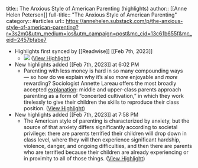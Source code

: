 title:: The Anxious Style of American Parenting (highlights)
author:: [[Anne Helen Petersen]]
full-title:: "The Anxious Style of American Parenting"
category:: #articles
url:: https://annehelen.substack.com/p/the-anxious-style-of-american-parenting?r=3s2m0&utm_medium=ios&utm_campaign=post&mc_cid=13c61b655f&mc_eid=2457bfabe7

- Highlights first synced by [[Readwise]] [[Feb 7th, 2023]]
	- ![](https://substackcdn.com/image/fetch/w_1456,c_limit,f_auto,q_auto:good,fl_progressive:steep/https%3A%2F%2Fsubstack-post-media.s3.amazonaws.com%2Fpublic%2Fimages%2F7b05e91b-5337-4526-a83a-c36fda875e5b_512x1024.png) ([View Highlight](https://read.readwise.io/read/01grmn2fa5y343wj7ybad63x2t))
- New highlights added [[Feb 7th, 2023]] at 6:02 PM
	- Parenting with less money is hard in so many compounding ways — so how do we explain why it’s also *more* enjoyable and *more* rewarding? Sociologist Annette Lareau offers the most broadly accepted [explanation](https://bookshop.org/a/56144/9780520271425): middle and upper-class parents approach parenting as a form of “concerted cultivation,” in which they work tirelessly to give their children the skills to reproduce their class position. ([View Highlight](https://read.readwise.io/read/01grn7n8rzma2sgd6tqg7tptps))
- New highlights added [[Feb 7th, 2023]] at 7:58 PM
	- The American style of parenting is characterized by anxiety, but the source of that anxiety differs significantly according to societal privilege: there are parents terrified their children will drop down in class level, where they will then experience significant hardship, violence, danger, and ongoing difficulties, and then there are parents who are terrified because their children are already experiencing or in proximity to all of those things. ([View Highlight](https://read.readwise.io/read/01grnfr8rd9zfddhbqpn617vnh))